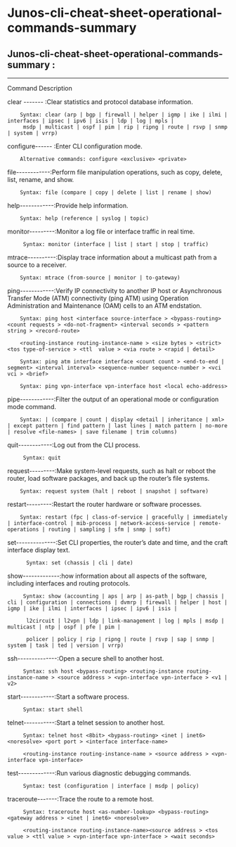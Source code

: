 # Junos-cli-cheat-sheet-operational-commands-summary

Junos-cli-cheat-sheet-operational-commands-summary : 
---------------------------------------------------
----------------------------------------------------

Command 	Description


clear -------	:Clear statistics and protocol database information.

		Syntax: clear (arp | bgp | firewall | helper | igmp | ike | ilmi | interfaces | ipsec | ipv6 | isis | ldp | log | mpls |
		 msdp | multicast | ospf | pim | rip | ripng | route | rsvp | snmp | system | vrrp)


configure------	:Enter CLI configuration mode.

		Alternative commands: configure <exclusive> <private>


file------------:Perform file manipulation operations, such as copy, delete, list, rename, and show.

		Syntax: file (compare | copy | delete | list | rename | show)


help------------:Provide help information.

		Syntax: help (reference | syslog | topic)


monitor---------:Monitor a log file or interface traffic in real time.

		 Syntax: monitor (interface | list | start | stop | traffic)


mtrace----------:Display trace information about a multicast path from a source to a receiver.

		Syntax: mtrace (from-source | monitor | to-gateway)


ping------------:Verify IP connectivity to another IP host or Asynchronous Transfer Mode (ATM) connectivity (ping ATM) using Operation Administration and Maintenance (OAM) cells to an ATM endstation.

		Syntax: ping host <interface source-interface > <bypass-routing> <count requests > <do-not-fragment> <interval seconds > <pattern string > <record-route>

		<routing-instance routing-instance-name > <size bytes > <strict> <tos type-of-service > <ttl  value > <via route > <rapid | detail>

		Syntax: ping atm interface interface <count count > <end-to-end | segment> <interval interval> <sequence-number sequence-number > <vci vci > <brief>

		Syntax: ping vpn-interface vpn-interface host <local echo-address>	

pipe------------:Filter the output of an operational mode or configuration mode command.

		Syntax: | (compare | count | display <detail | inheritance | xml> | except pattern | find pattern | last lines | match pattern | no-more | resolve <file-names> | save filename | trim columns)

quit------------:Log out from the CLI process.

		 Syntax: quit

request---------:Make system-level requests, such as halt or reboot the router, load software packages, and back up the router’s file systems.

		Syntax: request system (halt | reboot | snapshot | software)

restart---------:Restart the router hardware or software processes.

		Syntax: restart (fpc | class-of-service | gracefully | immediately | interface-control | mib-process | network-access-service | remote-operations | routing | sampling | sfm | snmp | soft)

set--------------:Set CLI properties, the router’s date and time, and the craft interface display text.

		  Syntax: set (chassis | cli | date)

show-------------:how information about all aspects of the software, including interfaces and routing protocols.

		 Syntax: show (accounting | aps | arp | as-path | bgp | chassis | cli | configuration | connections | dvmrp | firewall | helper | host | igmp | ike | ilmi | interfaces | ipsec | ipv6 | isis |

		  l2circuit | l2vpn | ldp | link-management | log | mpls | msdp | multicast | ntp | ospf | pfe | pim |

		  policer | policy | rip | ripng | route | rsvp | sap | snmp | system | task | ted | version | vrrp)

ssh--------------:Open a secure shell to another host.

		 Syntax: ssh host <bypass-routing> <routing-instance routing-instance-name > <source address > <vpn-interface vpn-interface > <v1 | v2>

start------------:Start a software process.

		 Syntax: start shell

telnet-----------:Start a telnet session to another host.

		 Syntax: telnet host <8bit> <bypass-routing> <inet | inet6> <noresolve> <port port > <interface interface-name> 

		 <routing-instance routing-instance-name > <source address > <vpn-interface vpn-interface>

test-------------:Run various diagnostic debugging commands.

		 Syntax: test (configuration | interface | msdp | policy)

traceroute-------:Trace the route to a remote host.

		 Syntax: traceroute host <as-number-lookup> <bypass-routing> <gateway address > <inet | inet6> <noresolve>

		 <routing-instance routing-instance-name><source address > <tos value > <ttl value > <vpn-interface vpn-interface > <wait seconds>


	
